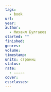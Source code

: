 ```yaml
---
tags:
  - book
url: 
year: 
author:
  - Михаил Булгаков
started: ""
finished: 
genres: 
volume: 
timestamp: 
units: страниц
status: 
rate:
  - ☆☆☆☆☆
cover: 
cssclasses:
---
```

